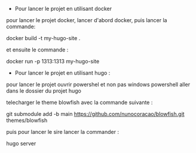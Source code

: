 - Pour lancer le projet en utilisant docker


pour lancer le projet docker, lancer d'abord docker, puis lancer la commande:

docker build -t my-hugo-site .

et ensuite le commande : 

docker run -p 1313:1313 my-hugo-site


- Pour lancer le projet en utilisant hugo : 

pour lancer le projet ouvrir powershel et non pas windows powershell
aller dans le dossier du projet hugo

telecharger le theme blowfish avec la commande suivante : 

git submodule add -b main https://github.com/nunocoracao/blowfish.git themes/blowfish

puis pour lancer le sire lancer la commander : 

hugo server 

